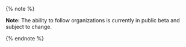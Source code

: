 {% note %}

**Note:** The ability to follow organizations is currently in public beta and subject to change.

{% endnote %}